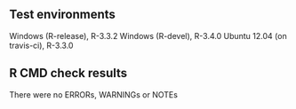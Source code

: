 Test environments
-----------------

Windows (R-release), R-3.3.2 Windows (R-devel), R-3.4.0 Ubuntu 12.04 (on
travis-ci), R-3.3.0

R CMD check results
-------------------

There were no ERRORs, WARNINGs or NOTEs
